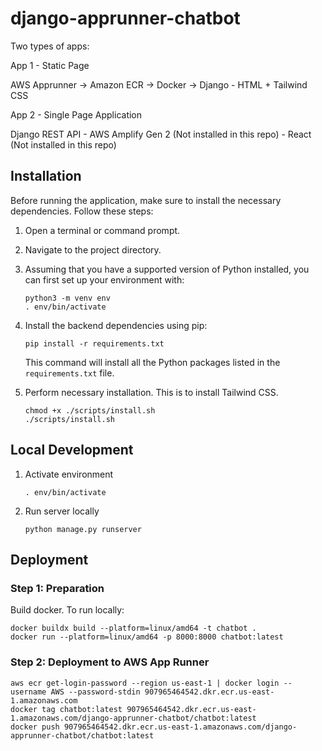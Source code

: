# django-apprunner-chatbot

Two types of apps:

App 1 - Static Page

AWS Apprunner -> Amazon ECR -> Docker -> Django - HTML + Tailwind CSS

App 2 - Single Page Application

Django REST API - AWS Amplify Gen 2 (Not installed in this repo) - React (Not installed in this repo)


## Installation
Before running the application, make sure to install the necessary dependencies. Follow these steps:

1. Open a terminal or command prompt.
2. Navigate to the project directory.

3. Assuming that you have a supported version of Python installed, you can first set up your environment with:
   ```
   python3 -m venv env
   . env/bin/activate
   ```

4. Install the backend dependencies using pip:
   ```
   pip install -r requirements.txt
   ```
   This command will install all the Python packages listed in the `requirements.txt` file.

5. Perform necessary installation. This is to install Tailwind CSS.
   ```
   chmod +x ./scripts/install.sh
   ./scripts/install.sh
   ```

## Local Development
1. Activate environment
   ```
   . env/bin/activate
   ```

2. Run server locally
   ```
   python manage.py runserver
   ```

## Deployment
### Step 1: Preparation
Build docker. To run locally:
```
docker buildx build --platform=linux/amd64 -t chatbot .
docker run --platform=linux/amd64 -p 8000:8000 chatbot:latest
```

### Step 2: Deployment to AWS App Runner
```
aws ecr get-login-password --region us-east-1 | docker login --username AWS --password-stdin 907965464542.dkr.ecr.us-east-1.amazonaws.com
docker tag chatbot:latest 907965464542.dkr.ecr.us-east-1.amazonaws.com/django-apprunner-chatbot/chatbot:latest
docker push 907965464542.dkr.ecr.us-east-1.amazonaws.com/django-apprunner-chatbot/chatbot:latest
```